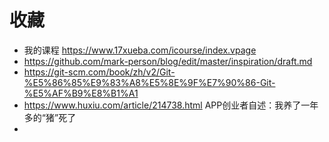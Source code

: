 #  收藏
* 我的课程  https://www.17xueba.com/icourse/index.vpage
* https://github.com/mark-person/blog/edit/master/inspiration/draft.md
* https://git-scm.com/book/zh/v2/Git-%E5%86%85%E9%83%A8%E5%8E%9F%E7%90%86-Git-%E5%AF%B9%E8%B1%A1
* https://www.huxiu.com/article/214738.html APP创业者自述：我养了一年多的“猪”死了
* 
